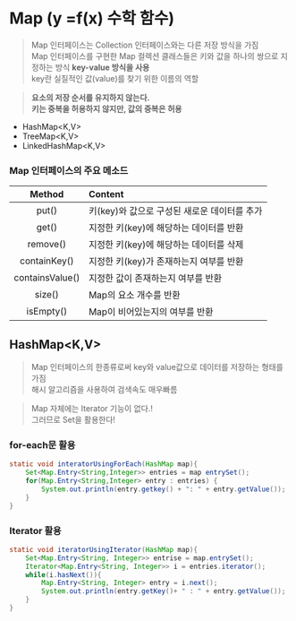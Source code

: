 # Map (y =f(x) 수학 함수)
> Map 인터페이스는 Collection 인터페이스와는 다른 저장 방식을 가짐<br>Map 인터페이스를 구현한 Map 컬렉션 클래스들은 키와 값을 하나의 쌍으로 지정하는 방식 **key-value 방식을 사용** <br> key란 실질적인 값(value)를 찾기 위한 이름의 역할

>**요소의 저장 순서를 유지하지 않는다. <br> 키는 중복을 허용하지 않지만, 값의 중복은 허용**

- HashMap<K,V>
- TreeMap<K,V>
- LinkedHashMap<K,V>

### Map 인터페이스의 주요 메소드
|Method|Content|
|:----:|:------|
|put()|키(key)와 값으로 구성된 새로운 데이터를 추가|
|get()|지정한 키(key)에 해당하는 데이터를 반환|
|remove()|지정한 키(key)에 해당하는 데이터를 삭제|
|containKey()|지정한 키(key)가 존재하는지 여부를 반환|
|containsValue()|지정한 값이 존재하는지 여부를 반환|
|size()|Map의 요소 개수를 반환|
|isEmpty()|Map이 비어있는지의 여부를 반환|


## HashMap<K,V>
>Map 인터페이스의 한종류로써 key와 value값으로 데이터를 저장하는 형태를 가짐<br>해시 알고리즘을 사용하여 검색속도 매우빠름

>Map 자체에는 Iterator 기능이 없다.!<br> 그러므로 Set을 활용한다!
### for-each문 활용

 ```java
 static void interatorUsingForEach(HashMap map){
     Set<Map.Entry<String,Integer>> entries = map entrySet();
     for(Map.Entry<String,Integer> entry : entries) {
         System.out.println(entry.getkey() + ": " + entry.getValue());
     }
 }
 ```

### Iterator 활용

```java
static void iteratorUsingIterator(HashMap map){
    Set<Map.Entry<String, Integer>> entrise = map.entrySet();
    Iterator<Map.Entry<String, Integer>> i = entries.iterator();
    while(i.hasNext()){
        Map.Entry<String, Integer> entry = i.next();
        System.out.println(entry.getKey()+ " : " + entry.getValue());
    }
}
```